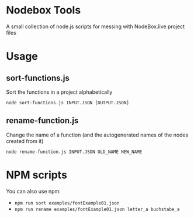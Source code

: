 # Nodebox Tools	

A small collection of node.js scripts for messing with NodeBox.live project files


# Usage

## sort-functions.js
Sort the functions in a project alphabetically
    
    node sort-functions.js INPUT.JSON [OUTPUT.JSON]

## rename-function.js
Change the name of a function (and the autogenerated names of the nodes created from it)

    node rename-function.js INPUT.JSON OLD_NAME NEW_NAME

# NPM scripts

You can also use npm:

*  `npm run sort examples/fontExample01.json`
*  `npm run rename examples/fontExample01.json letter_a buchstabe_a`
